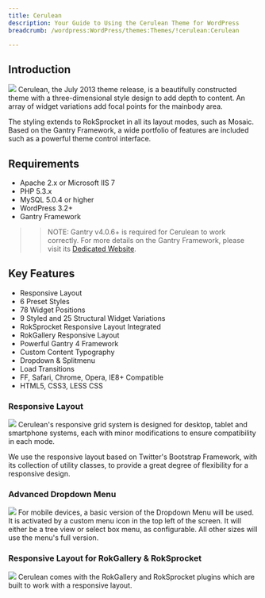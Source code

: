```yaml
---
title: Cerulean
description: Your Guide to Using the Cerulean Theme for WordPress
breadcrumb: /wordpress:WordPress/themes:Themes/!cerulean:Cerulean

---
```


Introduction
-----
![][cerulean]
Cerulean, the July 2013 theme release, is a beautifully constructed theme with a three-dimensional style design to add depth to content. An array of widget variations add focal points for the mainbody area.

The styling extends to RokSprocket in all its layout modes, such as Mosaic. Based on the Gantry Framework, a wide portfolio of features are included such as a powerful theme control interface.

Requirements
-----
* Apache 2.x or Microsoft IIS 7
* PHP 5.3.x
* MySQL 5.0.4 or higher
* WordPress 3.2+
* Gantry Framework

>> NOTE: Gantry v4.0.6+ is required for Cerulean to work correctly. For more details on the Gantry Framework, please visit its [Dedicated Website][gantry].

Key Features
-----
* Responsive Layout
* 6 Preset Styles
* 78 Widget Positions
* 9 Styled and 25 Structural Widget Variations
* RokSprocket Responsive Layout Integrated
* RokGallery Responsive Layout
* Powerful Gantry 4 Framework
* Custom Content Typography
* Dropdown & Splitmenu
* Load Transitions
* FF, Safari, Chrome, Opera, IE8+ Compatible
* HTML5, CSS3, LESS CSS

### Responsive Layout
![][responsive]
Cerulean's responsive grid system is designed for desktop, tablet and smartphone systems, each with minor modifications to ensure compatibility in each mode.

We use the responsive layout based on Twitter's Bootstrap Framework, with its collection of utility classes, to provide a great degree of flexibility for a responsive design.

### Advanced Dropdown Menu
![][dropdown]
For mobile devices, a basic version of the Dropdown Menu will be used. It is activated by a custom menu icon in the top left of the screen. It will either be a tree view or select box menu, as configurable. All other sizes will use the menu's full version.

### Responsive Layout for RokGallery & RokSprocket
![][sprocket]
Cerulean comes with the RokGallery and RokSprocket plugins which are built to work with a responsive layout.

[gantry]: http://www.gantry-framework.org/
[gantry_install]: ../../start/gantry.md
[download]: http://www.rockettheme.com/wordpress-downloads/club/3516-Cerulean
[cerulean]: assets/cerulean2.jpeg
[responsive]: assets/responsive.jpg
[sprocket]: assets/roksprocket.jpg
[dropdown]: assets/dropdown.jpg